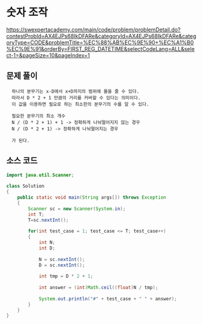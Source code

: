 # 숫자 조작
https://swexpertacademy.com/main/code/problem/problemDetail.do?contestProbId=AX4EJPs68IkDFARe&categoryId=AX4EJPs68IkDFARe&categoryType=CODE&problemTitle=%EC%88%AB%EC%9E%90+%EC%A1%B0%EC%9E%91&orderBy=FIRST_REG_DATETIME&selectCodeLang=ALL&select-1=&pageSize=10&pageIndex=1
   
## 문제 풀이
```
  하나의 분무기는 x-D에서 x+D까지의 범위에 물을 줄 수 있다.   
  따라서 D * 2 + 1 만큼의 거리를 커버할 수 있다는 의미이다.   
  이 값을 이용하면 필요로 하는 최소한의 분무기의 수를 알 수 있다.   
  
  필요한 분무기의 최소 개수   
  N / (D * 2 + 1) + 1 -> 정확하게 나눠떨어지지 않는 경우      
  N / (D * 2 + 1) -> 정확하게 나눠떨어지는 경우   
     
  가 된다.
```

## 소스 코드
```java
import java.util.Scanner;
 
class Solution
{
    public static void main(String args[]) throws Exception
    {
        Scanner sc = new Scanner(System.in);
        int T;
        T=sc.nextInt();
     
        for(int test_case = 1; test_case <= T; test_case++)
        {
            int N;
            int D;
             
            N = sc.nextInt();
            D = sc.nextInt();
             
            int tmp = D * 2 + 1;
             
            int answer = (int)Math.ceil((float)N / tmp);
             
            System.out.println("#" + test_case + " " + answer); 
        }
    }
}
```
